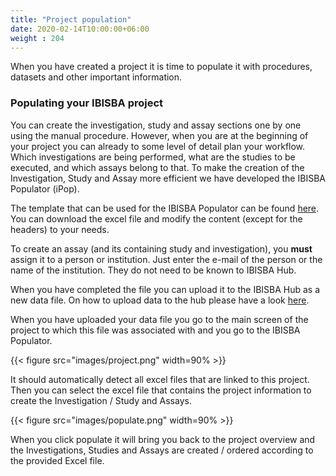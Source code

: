 ```yaml
---
title: "Project population"
date: 2020-02-14T10:00:00+06:00
weight : 204
---
```


When you have created a project it is time to populate it with procedures, datasets and other important information.


### Populating your IBISBA project

You can create the investigation, study and assay sections one by one using the manual procedure. However, when you are at the beginning of your project you can already to some level of detail plan your workflow. Which investigations are being performed, what are the studies to be executed, and which assays belong to that. To make the creation of the Investigation, Study and Assay more efficient we have developed the IBISBA Populator (iPop).

The template that can be used for the IBISBA Populator can be found [here](https://hub.ibisba.eu/data_files/36). You can download the excel file and modify the content (except for the headers) to your needs.

To create an assay (and its containing study and investigation), you **must** assign it to a person or institution. Just enter the e-mail of the person or the name of the institution. They do not need to be known to IBISBA Hub.

When you have completed the file you can upload it to the IBISBA Hub as a new data file. On how to upload data to the hub please have a look [here](https://ibisba.github.io/handbook/ibisba_hub/upload/). 

When you have uploaded your data file you go to the main screen of the project to which this file was associated with and you go to the IBISBA Populator. 

{{< figure src="images/project.png" width=90% >}}

It should automatically detect all excel files that are linked to this project. Then you can select the excel file that contains the project information to create the Investigation / Study and Assays.

{{< figure src="images/populate.png" width=90% >}}

When you click populate it will bring you back to the project overview and the Investigations, Studies and Assays are created / ordered according to the provided Excel file.
